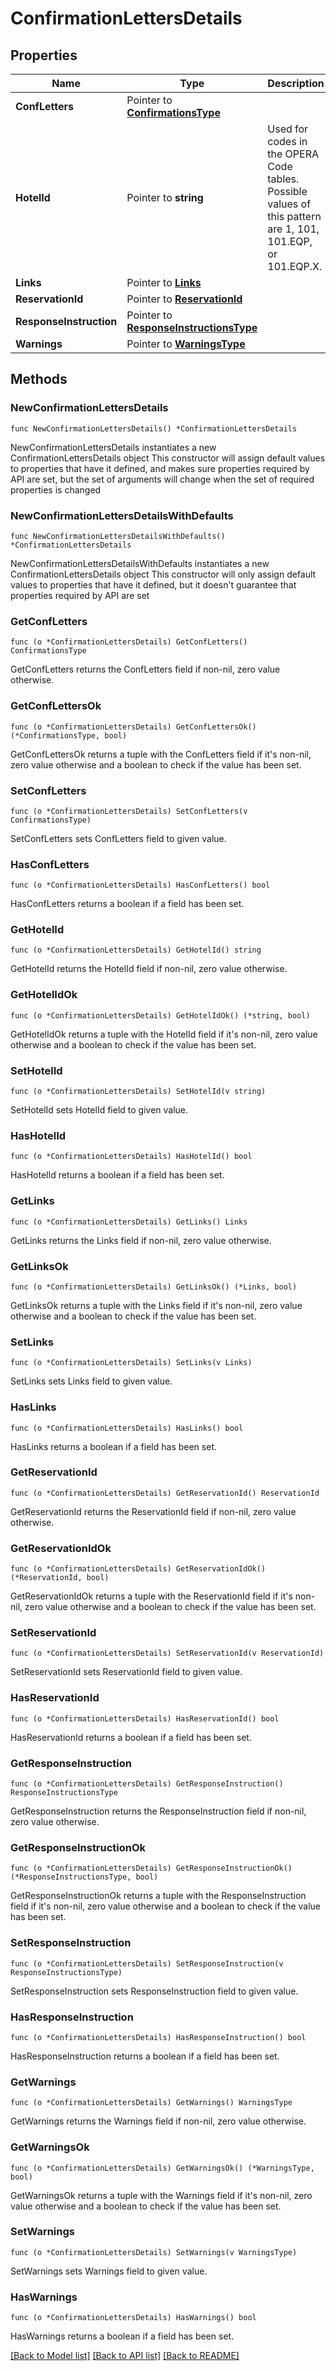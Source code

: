 # ConfirmationLettersDetails

## Properties

Name | Type | Description | Notes
------------ | ------------- | ------------- | -------------
**ConfLetters** | Pointer to [**ConfirmationsType**](ConfirmationsType.md) |  | [optional] 
**HotelId** | Pointer to **string** | Used for codes in the OPERA Code tables. Possible values of this pattern are 1, 101, 101.EQP, or 101.EQP.X. | [optional] 
**Links** | Pointer to [**Links**](Links.md) |  | [optional] 
**ReservationId** | Pointer to [**ReservationId**](ReservationId.md) |  | [optional] 
**ResponseInstruction** | Pointer to [**ResponseInstructionsType**](ResponseInstructionsType.md) |  | [optional] 
**Warnings** | Pointer to [**WarningsType**](WarningsType.md) |  | [optional] 

## Methods

### NewConfirmationLettersDetails

`func NewConfirmationLettersDetails() *ConfirmationLettersDetails`

NewConfirmationLettersDetails instantiates a new ConfirmationLettersDetails object
This constructor will assign default values to properties that have it defined,
and makes sure properties required by API are set, but the set of arguments
will change when the set of required properties is changed

### NewConfirmationLettersDetailsWithDefaults

`func NewConfirmationLettersDetailsWithDefaults() *ConfirmationLettersDetails`

NewConfirmationLettersDetailsWithDefaults instantiates a new ConfirmationLettersDetails object
This constructor will only assign default values to properties that have it defined,
but it doesn't guarantee that properties required by API are set

### GetConfLetters

`func (o *ConfirmationLettersDetails) GetConfLetters() ConfirmationsType`

GetConfLetters returns the ConfLetters field if non-nil, zero value otherwise.

### GetConfLettersOk

`func (o *ConfirmationLettersDetails) GetConfLettersOk() (*ConfirmationsType, bool)`

GetConfLettersOk returns a tuple with the ConfLetters field if it's non-nil, zero value otherwise
and a boolean to check if the value has been set.

### SetConfLetters

`func (o *ConfirmationLettersDetails) SetConfLetters(v ConfirmationsType)`

SetConfLetters sets ConfLetters field to given value.

### HasConfLetters

`func (o *ConfirmationLettersDetails) HasConfLetters() bool`

HasConfLetters returns a boolean if a field has been set.

### GetHotelId

`func (o *ConfirmationLettersDetails) GetHotelId() string`

GetHotelId returns the HotelId field if non-nil, zero value otherwise.

### GetHotelIdOk

`func (o *ConfirmationLettersDetails) GetHotelIdOk() (*string, bool)`

GetHotelIdOk returns a tuple with the HotelId field if it's non-nil, zero value otherwise
and a boolean to check if the value has been set.

### SetHotelId

`func (o *ConfirmationLettersDetails) SetHotelId(v string)`

SetHotelId sets HotelId field to given value.

### HasHotelId

`func (o *ConfirmationLettersDetails) HasHotelId() bool`

HasHotelId returns a boolean if a field has been set.

### GetLinks

`func (o *ConfirmationLettersDetails) GetLinks() Links`

GetLinks returns the Links field if non-nil, zero value otherwise.

### GetLinksOk

`func (o *ConfirmationLettersDetails) GetLinksOk() (*Links, bool)`

GetLinksOk returns a tuple with the Links field if it's non-nil, zero value otherwise
and a boolean to check if the value has been set.

### SetLinks

`func (o *ConfirmationLettersDetails) SetLinks(v Links)`

SetLinks sets Links field to given value.

### HasLinks

`func (o *ConfirmationLettersDetails) HasLinks() bool`

HasLinks returns a boolean if a field has been set.

### GetReservationId

`func (o *ConfirmationLettersDetails) GetReservationId() ReservationId`

GetReservationId returns the ReservationId field if non-nil, zero value otherwise.

### GetReservationIdOk

`func (o *ConfirmationLettersDetails) GetReservationIdOk() (*ReservationId, bool)`

GetReservationIdOk returns a tuple with the ReservationId field if it's non-nil, zero value otherwise
and a boolean to check if the value has been set.

### SetReservationId

`func (o *ConfirmationLettersDetails) SetReservationId(v ReservationId)`

SetReservationId sets ReservationId field to given value.

### HasReservationId

`func (o *ConfirmationLettersDetails) HasReservationId() bool`

HasReservationId returns a boolean if a field has been set.

### GetResponseInstruction

`func (o *ConfirmationLettersDetails) GetResponseInstruction() ResponseInstructionsType`

GetResponseInstruction returns the ResponseInstruction field if non-nil, zero value otherwise.

### GetResponseInstructionOk

`func (o *ConfirmationLettersDetails) GetResponseInstructionOk() (*ResponseInstructionsType, bool)`

GetResponseInstructionOk returns a tuple with the ResponseInstruction field if it's non-nil, zero value otherwise
and a boolean to check if the value has been set.

### SetResponseInstruction

`func (o *ConfirmationLettersDetails) SetResponseInstruction(v ResponseInstructionsType)`

SetResponseInstruction sets ResponseInstruction field to given value.

### HasResponseInstruction

`func (o *ConfirmationLettersDetails) HasResponseInstruction() bool`

HasResponseInstruction returns a boolean if a field has been set.

### GetWarnings

`func (o *ConfirmationLettersDetails) GetWarnings() WarningsType`

GetWarnings returns the Warnings field if non-nil, zero value otherwise.

### GetWarningsOk

`func (o *ConfirmationLettersDetails) GetWarningsOk() (*WarningsType, bool)`

GetWarningsOk returns a tuple with the Warnings field if it's non-nil, zero value otherwise
and a boolean to check if the value has been set.

### SetWarnings

`func (o *ConfirmationLettersDetails) SetWarnings(v WarningsType)`

SetWarnings sets Warnings field to given value.

### HasWarnings

`func (o *ConfirmationLettersDetails) HasWarnings() bool`

HasWarnings returns a boolean if a field has been set.


[[Back to Model list]](../README.md#documentation-for-models) [[Back to API list]](../README.md#documentation-for-api-endpoints) [[Back to README]](../README.md)


